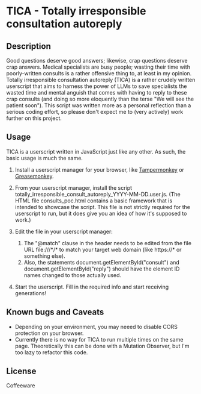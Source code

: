 # TICA - Totally irresponsible consultation autoreply

## Description

  Good questions deserve good answers; likewise, crap questions deserve crap answers. Medical specialists are busy people; wasting their time with poorly-written consults is a rather offensive thing to, at least in my opinion.
  Totally irresponsible consultation autoreply (TICA) is a rather crudely written userscript that aims to harness the power of LLMs to save specialists the wasted time and mental anguish that comes with having to reply to these crap consults (and doing so more eloquently than the terse "We will see the patient soon").
  This script was written more as a personal reflection than a serious coding effort, so please don't expect me to (very actively) work further on this project.

## Usage

  TICA is a userscript written in JavaScript just like any other. As such, the basic usage is much the same.
  
  1. Install a userscript manager for your browser, like [Tampermonkey](https://www.tampermonkey.net/) or [Greasemonkey](https://www.greasespot.net/).
  2. From your userscript manager, install the script totally_irresponsible_consult_autoreply_YYYY-MM-DD.user.js. (The HTML file consults_poc.html contains a basic framework that is intended to showcase the script. This file is not strictly required for the userscript to run, but it does give you an idea of how it's supposed to work.)
  3. Edit the file in your userscript manager:

      1. The "@match" clause in the header needs to be edited from the file URL file:///\*/\* to match your target web domain (like https://* or something else).
      2. Also, the statements document.getElementById("consult") and document.getElementById("reply") should have the element ID names changed to those actually used.
    
  5. Start the userscript. Fill in the required info and start receiving generations!

## Known bugs and Caveats

  - Depending on your environment, you may neeed to disable CORS protection on your browser.
  - Currently there is no way for TICA to run multiple times on the same page. Theoretically this can be done with a Mutation Observer, but I'm too lazy to refactor this code.

## License

Coffeeware
